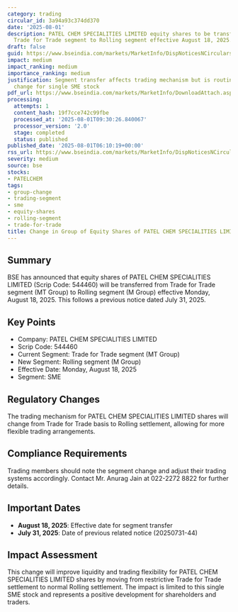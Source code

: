 ```yaml
---
category: trading
circular_id: 3a94a93c374dd370
date: '2025-08-01'
description: PATEL CHEM SPECIALITIES LIMITED equity shares to be transferred from
  Trade for Trade segment to Rolling segment effective August 18, 2025.
draft: false
guid: https://www.bseindia.com/markets/MarketInfo/DispNoticesNCirculars.aspx?Noticeid={4B01FC87-DFC5-4A75-BD4A-F5B7B8471E38}&noticeno=20250801-4&dt=08/01/2025&icount=4&totcount=18&flag=0
impact: medium
impact_ranking: medium
importance_ranking: medium
justification: Segment transfer affects trading mechanism but is routine operational
  change for single SME stock
pdf_url: https://www.bseindia.com/markets/MarketInfo/DownloadAttach.aspx?id=20250801-4&attachedId=
processing:
  attempts: 1
  content_hash: 19f7cce742c99fbe
  processed_at: '2025-08-01T09:30:26.840067'
  processor_version: '2.0'
  stage: completed
  status: published
published_date: '2025-08-01T06:10:19+00:00'
rss_url: https://www.bseindia.com/markets/MarketInfo/DispNoticesNCirculars.aspx?Noticeid={4B01FC87-DFC5-4A75-BD4A-F5B7B8471E38}&noticeno=20250801-4&dt=08/01/2025&icount=4&totcount=18&flag=0
severity: medium
source: bse
stocks:
- PATELCHEM
tags:
- group-change
- trading-segment
- sme
- equity-shares
- rolling-segment
- trade-for-trade
title: Change in Group of Equity Shares of PATEL CHEM SPECIALITIES LIMITED
---
```


## Summary

BSE has announced that equity shares of PATEL CHEM SPECIALITIES LIMITED (Scrip Code: 544460) will be transferred from Trade for Trade segment (MT Group) to Rolling segment (M Group) effective Monday, August 18, 2025. This follows a previous notice dated July 31, 2025.

## Key Points

- Company: PATEL CHEM SPECIALITIES LIMITED
- Scrip Code: 544460
- Current Segment: Trade for Trade segment (MT Group)
- New Segment: Rolling segment (M Group)
- Effective Date: Monday, August 18, 2025
- Segment: SME

## Regulatory Changes

The trading mechanism for PATEL CHEM SPECIALITIES LIMITED shares will change from Trade for Trade basis to Rolling settlement, allowing for more flexible trading arrangements.

## Compliance Requirements

Trading members should note the segment change and adjust their trading systems accordingly. Contact Mr. Anurag Jain at 022-2272 8822 for further details.

## Important Dates

- **August 18, 2025**: Effective date for segment transfer
- **July 31, 2025**: Date of previous related notice (20250731-44)

## Impact Assessment

This change will improve liquidity and trading flexibility for PATEL CHEM SPECIALITIES LIMITED shares by moving from restrictive Trade for Trade settlement to normal Rolling settlement. The impact is limited to this single SME stock and represents a positive development for shareholders and traders.